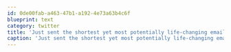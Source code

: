 ```yaml
---
id: 0de00fab-a463-47b1-a192-4e73a63b4c6f
blueprint: text
category: twitter
title: 'Just sent the shortest yet most potentially life-changing email ever'
caption: 'Just sent the shortest yet most potentially life-changing email ever'
---
```

